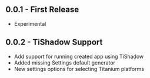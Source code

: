 ## 0.0.1 - First Release
* Experimental

## 0.0.2 - TiShadow Support
* Add support for running created app using TiShadow
* Added missing Settings default generator
* New settings options for selecting Titanium platforms
